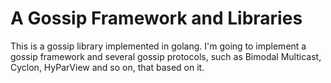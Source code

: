 # A Gossip Framework and Libraries
This is a gossip library implemented in golang. I'm going to implement a gossip framework and several gossip protocols, such as Bimodal Multicast, Cyclon, HyParView and so on, that based on it.